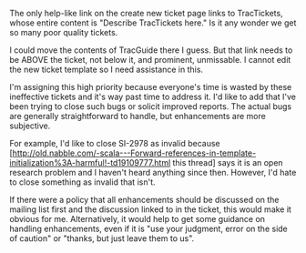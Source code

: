 The only help-like link on the create new ticket page links to TracTickets, whose entire content is "Describe TracTickets here." Is it any wonder we get so many poor quality tickets.

I could move the contents of TracGuide there I guess.  But that link needs to be ABOVE the ticket, not below it, and prominent, unmissable.  I cannot edit the new ticket template so I need assistance in this.

I'm assigning this high priority because everyone's time is wasted by these ineffective tickets and it's way past time to address it.
I'd like to add that I've been trying to close such bugs or solicit improved reports.  The actual bugs are generally straightforward to handle, but enhancements are more subjective.

For example, I'd like to close SI-2978 as invalid because [http://old.nabble.com/-scala---Forward-references-in-template-initialization%3A-harmful!-td19109777.html this thread] says it is an open research problem and I haven't heard anything since then.  However, I'd hate to close something as invalid that isn't.

If there were a policy that all enhancements should be discussed on the mailing list first and the discussion linked to in the ticket, this would make it obvious for me.  Alternatively, it would help to get some guidance on handling enhancements, even if it is "use your judgment, error on the side of caution" or "thanks, but just leave them to us".
